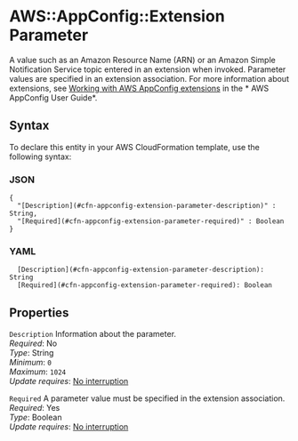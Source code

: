 # AWS::AppConfig::Extension Parameter<a name="aws-properties-appconfig-extension-parameter"></a>

A value such as an Amazon Resource Name \(ARN\) or an Amazon Simple Notification Service topic entered in an extension when invoked\. Parameter values are specified in an extension association\. For more information about extensions, see [Working with AWS AppConfig extensions](https://docs.aws.amazon.com/appconfig/latest/userguide/working-with-appconfig-extensions.html) in the * AWS AppConfig User Guide*\.

## Syntax<a name="aws-properties-appconfig-extension-parameter-syntax"></a>

To declare this entity in your AWS CloudFormation template, use the following syntax:

### JSON<a name="aws-properties-appconfig-extension-parameter-syntax.json"></a>

```
{
  "[Description](#cfn-appconfig-extension-parameter-description)" : String,
  "[Required](#cfn-appconfig-extension-parameter-required)" : Boolean
}
```

### YAML<a name="aws-properties-appconfig-extension-parameter-syntax.yaml"></a>

```
  [Description](#cfn-appconfig-extension-parameter-description): String
  [Required](#cfn-appconfig-extension-parameter-required): Boolean
```

## Properties<a name="aws-properties-appconfig-extension-parameter-properties"></a>

`Description`  <a name="cfn-appconfig-extension-parameter-description"></a>
Information about the parameter\.  
*Required*: No  
*Type*: String  
*Minimum*: `0`  
*Maximum*: `1024`  
*Update requires*: [No interruption](https://docs.aws.amazon.com/AWSCloudFormation/latest/UserGuide/using-cfn-updating-stacks-update-behaviors.html#update-no-interrupt)

`Required`  <a name="cfn-appconfig-extension-parameter-required"></a>
A parameter value must be specified in the extension association\.  
*Required*: Yes  
*Type*: Boolean  
*Update requires*: [No interruption](https://docs.aws.amazon.com/AWSCloudFormation/latest/UserGuide/using-cfn-updating-stacks-update-behaviors.html#update-no-interrupt)